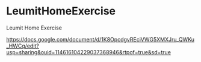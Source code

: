 # LeumitHomeExercise
Leumit Home Exercise


https://docs.google.com/document/d/1K8OpcdgvREciVWG5XMXJru_QWKu_HWCq/edit?usp=sharing&ouid=114616104229037368946&rtpof=true&sd=true
